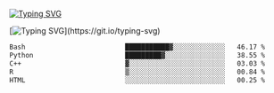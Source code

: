 [![Typing SVG](https://readme-typing-svg.demolab.com?font=Fira+Code&duration=1&pause=1000&center=true&vCenter=true&width=435&lines=Ivy+Streeter)](https://git.io/typing-svg)

[![Typing SVG](https://readme-typing-svg.demolab.com?font=Fira+Code&pause=1000&center=true&width=435&lines=Hello%2C+nice+to+meet+you!;I+am+a+researcher+in+biotech.;I+am+interested+in+bioinformatics.;I+am+self-taught+and+love+learning.;Feel+free+to+reach+out!)](https://git.io/typing-svg)
<!--START_SECTION:waka-->

```txt
Bash                         ███████████▓░░░░░░░░░░░░░   46.17 %
Python                       █████████▓░░░░░░░░░░░░░░░   38.55 %
C++                          ▓░░░░░░░░░░░░░░░░░░░░░░░░   03.03 %
R                            ▒░░░░░░░░░░░░░░░░░░░░░░░░   00.84 %
HTML                         ░░░░░░░░░░░░░░░░░░░░░░░░░   00.25 %
```

<!--END_SECTION:waka-->
